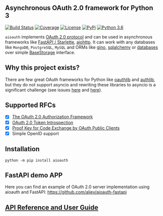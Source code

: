 ## Asynchronous OAuth 2.0 framework for Python 3

[![Build Status](https://github.com/aliev/aioauth/workflows/CI/badge.svg?branch=master)](https://github.com/aliev/aioauth/actions/workflows/ci.yml?query=branch%3Amaster)
[![Coverage](https://badgen.net/codecov/c/github/aliev/aioauth)](https://app.codecov.io/gh/aliev/aioauth)
[![License](https://img.shields.io/github/license/aliev/aioauth)](https://github.com/aliev/aioauth/blob/master/LICENSE)
[![PyPi](https://badgen.net/pypi/v/aioauth)](https://pypi.org/project/aioauth/)
[![Python 3.6](https://img.shields.io/badge/python-3.6-blue.svg)](https://www.python.org/downloads/release/python-360/)

`aioauth` implements [OAuth 2.0 protocol](https://tools.ietf.org/html/rfc6749) and can be used in asynchronous frameworks like [FastAPI / Starlette](https://github.com/tiangolo/fastapi), [aiohttp](https://github.com/aio-libs/aiohttp). It can work with any databases like `MongoDB`, `PostgreSQL`, `MySQL` and ORMs like [gino](https://python-gino.org/), [sqlalchemy](https://www.sqlalchemy.org/) or [databases](https://pypi.org/project/databases/) over simple [BaseStorage](aioauth/storage.py) interface.

## Why this project exists?

There are few great OAuth frameworks for Python like [oauthlib](https://github.com/oauthlib/oauthlib) and [authlib](https://github.com/lepture/authlib), but they do not support asyncio and rewriting these libraries to asyncio is a significant challenge (see issues [here](https://github.com/lepture/authlib/issues/63) and [here](https://github.com/oauthlib/oauthlib/issues/415)).

## Supported RFCs

- [x] [The OAuth 2.0 Authorization Framework](https://tools.ietf.org/html/rfc6749)
- [X] [OAuth 2.0 Token Introspection](https://tools.ietf.org/html/rfc7662)
- [X] [Proof Key for Code Exchange by OAuth Public Clients](https://tools.ietf.org/html/rfc7636)
- [x] Simple OpenID support

## Installation

```
python -m pip install aioauth
```

## FastAPI demo APP

Here you can find an example of OAuth 2.0 server implementation using aioauth and FastAPI: https://github.com/aliev/aioauth-fastapi

## [API Reference and User Guide](https://aliev.me/aioauth/)
